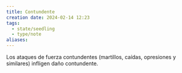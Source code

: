 ```yaml
---
title: Contundente
creation date: 2024-02-14 12:23
tags:
  - state/seedling
  - type/note
aliases:
---
```

Los ataques de fuerza contundentes (martillos, caídas, opresiones y similares) infligen daño contundente.
